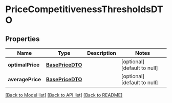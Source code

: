 # PriceCompetitivenessThresholdsDTO
## Properties

| Name | Type | Description | Notes |
|------------ | ------------- | ------------- | -------------|
| **optimalPrice** | [**BasePriceDTO**](BasePriceDTO.md) |  | [optional] [default to null] |
| **averagePrice** | [**BasePriceDTO**](BasePriceDTO.md) |  | [optional] [default to null] |

[[Back to Model list]](../README.md#documentation-for-models) [[Back to API list]](../README.md#documentation-for-api-endpoints) [[Back to README]](../README.md)

